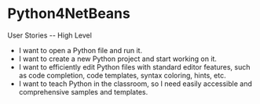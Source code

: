 # Python4NetBeans

User Stories -- High Level

<ul>

<li>I want to open a Python file and run it.</li>

<li>I want to create a new Python project and start working on it.</li>

<li>I want to efficiently edit Python files with standard editor features, such as code completion, code templates, syntax coloring, hints, etc.</li>

<li>I want to teach Python in the classroom, so I need easily accessible and comprehensive samples and templates.</li>

</ul>

